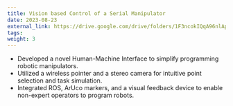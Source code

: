 ```yaml
---
title: Vision based Control of a Serial Manipulator
date: 2023-08-23
external_link: https://drive.google.com/drive/folders/1F3ncokIQqA96nlAp_7txGGaQY-cq6g5M
tags:
weight: 3
---
```


- Developed a novel Human-Machine Interface to simplify programming robotic manipulators.  
- Utilized a wireless pointer and a stereo camera for intuitive point selection and task simulation.  
- Integrated ROS, ArUco markers, and a visual feedback device to enable non-expert operators to program robots.  
<!--more-->

